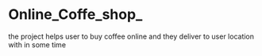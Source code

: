 # Online_Coffe_shop_
the project helps user to buy coffee online and they deliver to user location with in some time
